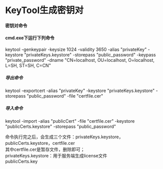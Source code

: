 # KeyTool生成密钥对
#### 密钥对命令
#### cmd.exe下运行下列命令

keytool -genkeypair -keysize 1024 -validity 3650 -alias "privateKey" -keystore "privateKeys.keystore" -storepass "public_password" -keypass "private_password" -dname "CN=localhost, OU=localhost, O=localhost, L=SH, ST=SH, C=CN"

##### 导出命令<br/>
keytool -exportcert -alias "privateKey" -keystore "privateKeys.keystore" -storepass "public_password" -file "certfile.cer"

##### 导入命令<br/>
keytool -import -alias "publicCert" -file "certfile.cer" -keystore "publicCerts.keystore" -storepass "public_password"

命令执行完之后，会生成三个文件：privateKeys.keystore，publicCerts.keystore，certfile.cer<br/>
其中certfile.cer是暂存文件，删除即可；<br/>
privateKeys.keystore：用于服务端生成license文件<br/>
publicCerts.key
